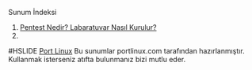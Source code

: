 Sunum İndeksi
1. [Pentest Nedir? Labaratuvar Nasıl Kurulur?](https://gitpitch.com/portlinux/presenta/pentestnedir)
2. 
#HSLIDE
[Port Linux](http://www.portlinux.com)
Bu sunumlar portlinux.com tarafından hazırlanmıştır. Kullanmak isterseniz atıfta bulunmanız bizi mutlu eder.
